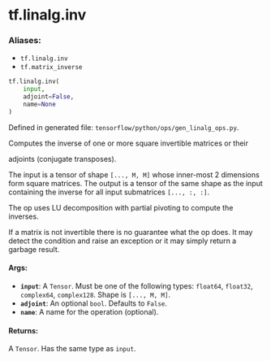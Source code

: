<div itemscope itemtype="http://developers.google.com/ReferenceObject">
<meta itemprop="name" content="tf.linalg.inv" />
<meta itemprop="path" content="Stable" />
</div>

# tf.linalg.inv

### Aliases:

* `tf.linalg.inv`
* `tf.matrix_inverse`

``` python
tf.linalg.inv(
    input,
    adjoint=False,
    name=None
)
```



Defined in generated file: `tensorflow/python/ops/gen_linalg_ops.py`.

Computes the inverse of one or more square invertible matrices or their

adjoints (conjugate transposes).

The input is a tensor of shape `[..., M, M]` whose inner-most 2 dimensions
form square matrices. The output is a tensor of the same shape as the input
containing the inverse for all input submatrices `[..., :, :]`.

The op uses LU decomposition with partial pivoting to compute the inverses.

If a matrix is not invertible there is no guarantee what the op does. It
may detect the condition and raise an exception or it may simply return a
garbage result.

#### Args:

* <b>`input`</b>: A `Tensor`. Must be one of the following types: `float64`, `float32`, `complex64`, `complex128`.
    Shape is `[..., M, M]`.
* <b>`adjoint`</b>: An optional `bool`. Defaults to `False`.
* <b>`name`</b>: A name for the operation (optional).


#### Returns:

A `Tensor`. Has the same type as `input`.
